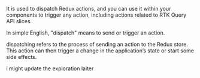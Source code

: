 It is used to dispatch Redux actions, and you can use it within your components to trigger any action, including actions related to RTK Query API slices.

In simple English, "dispatch" means to send or trigger an action.

dispatching refers to the process of sending an action to the Redux store. This action can then trigger a change in the application’s state or start some side effects.

i might update the exploration laiter